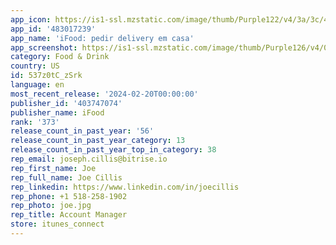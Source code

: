 ```yaml
---
app_icon: https://is1-ssl.mzstatic.com/image/thumb/Purple122/v4/3a/3c/41/3a3c417c-9399-e0b0-0499-4638025b284c/AppIcon-0-0-1x_U007epad-0-85-220.png/1024x1024bb.png
app_id: '483017239'
app_name: 'iFood: pedir delivery em casa'
app_screenshot: https://is1-ssl.mzstatic.com/image/thumb/Purple126/v4/0e/3f/0b/0e3f0b6b-9be0-2a76-4e00-7e50bac22824/9d81acb1-2649-44df-b62f-2b065d3b2e9a_pg1.png/1242x2688bb.png
category: Food & Drink
country: US
id: 537z0tC_zSrk
language: en
most_recent_release: '2024-02-20T00:00:00'
publisher_id: '403747074'
publisher_name: iFood
rank: '373'
release_count_in_past_year: '56'
release_count_in_past_year_category: 13
release_count_in_past_year_top_in_category: 38
rep_email: joseph.cillis@bitrise.io
rep_first_name: Joe
rep_full_name: Joe Cillis
rep_linkedin: https://www.linkedin.com/in/joecillis
rep_phone: +1 518-258-1902
rep_photo: joe.jpg
rep_title: Account Manager
store: itunes_connect
---
```

